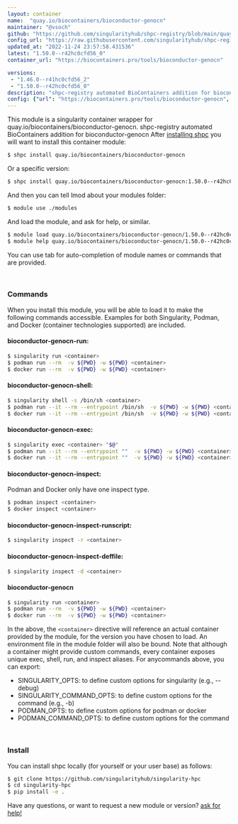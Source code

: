 ```yaml
---
layout: container
name:  "quay.io/biocontainers/bioconductor-genocn"
maintainer: "@vsoch"
github: "https://github.com/singularityhub/shpc-registry/blob/main/quay.io/biocontainers/bioconductor-genocn/container.yaml"
config_url: "https://raw.githubusercontent.com/singularityhub/shpc-registry/main/quay.io/biocontainers/bioconductor-genocn/container.yaml"
updated_at: "2022-11-24 23:57:58.431536"
latest: "1.50.0--r42hc0cfd56_0"
container_url: "https://biocontainers.pro/tools/bioconductor-genocn"

versions:
 - "1.46.0--r41hc0cfd56_2"
 - "1.50.0--r42hc0cfd56_0"
description: "shpc-registry automated BioContainers addition for bioconductor-genocn"
config: {"url": "https://biocontainers.pro/tools/bioconductor-genocn", "maintainer": "@vsoch", "description": "shpc-registry automated BioContainers addition for bioconductor-genocn", "latest": {"1.50.0--r42hc0cfd56_0": "sha256:9e2901eba9664227f2cadeaeeed41603bcee15adf8ba7849602f664bc7edff33"}, "tags": {"1.46.0--r41hc0cfd56_2": "sha256:a11862dbf154c749fa48d814c27b8cb8150a2794771494e3bf00b5b56f4913c0", "1.50.0--r42hc0cfd56_0": "sha256:9e2901eba9664227f2cadeaeeed41603bcee15adf8ba7849602f664bc7edff33"}, "docker": "quay.io/biocontainers/bioconductor-genocn"}
---
```


This module is a singularity container wrapper for quay.io/biocontainers/bioconductor-genocn.
shpc-registry automated BioContainers addition for bioconductor-genocn
After [installing shpc](#install) you will want to install this container module:


```bash
$ shpc install quay.io/biocontainers/bioconductor-genocn
```

Or a specific version:

```bash
$ shpc install quay.io/biocontainers/bioconductor-genocn:1.50.0--r42hc0cfd56_0
```

And then you can tell lmod about your modules folder:

```bash
$ module use ./modules
```

And load the module, and ask for help, or similar.

```bash
$ module load quay.io/biocontainers/bioconductor-genocn/1.50.0--r42hc0cfd56_0
$ module help quay.io/biocontainers/bioconductor-genocn/1.50.0--r42hc0cfd56_0
```

You can use tab for auto-completion of module names or commands that are provided.

<br>

### Commands

When you install this module, you will be able to load it to make the following commands accessible.
Examples for both Singularity, Podman, and Docker (container technologies supported) are included.

#### bioconductor-genocn-run:

```bash
$ singularity run <container>
$ podman run --rm  -v ${PWD} -w ${PWD} <container>
$ docker run --rm  -v ${PWD} -w ${PWD} <container>
```

#### bioconductor-genocn-shell:

```bash
$ singularity shell -s /bin/sh <container>
$ podman run --it --rm --entrypoint /bin/sh  -v ${PWD} -w ${PWD} <container>
$ docker run --it --rm --entrypoint /bin/sh  -v ${PWD} -w ${PWD} <container>
```

#### bioconductor-genocn-exec:

```bash
$ singularity exec <container> "$@"
$ podman run --it --rm --entrypoint ""  -v ${PWD} -w ${PWD} <container> "$@"
$ docker run --it --rm --entrypoint ""  -v ${PWD} -w ${PWD} <container> "$@"
```

#### bioconductor-genocn-inspect:

Podman and Docker only have one inspect type.

```bash
$ podman inspect <container>
$ docker inspect <container>
```

#### bioconductor-genocn-inspect-runscript:

```bash
$ singularity inspect -r <container>
```

#### bioconductor-genocn-inspect-deffile:

```bash
$ singularity inspect -d <container>
```



#### bioconductor-genocn

```bash
$ singularity run <container>
$ podman run --rm  -v ${PWD} -w ${PWD} <container>
$ docker run --rm  -v ${PWD} -w ${PWD} <container>
```


In the above, the `<container>` directive will reference an actual container provided
by the module, for the version you have chosen to load. An environment file in the
module folder will also be bound. Note that although a container
might provide custom commands, every container exposes unique exec, shell, run, and
inspect aliases. For anycommands above, you can export:

 - SINGULARITY_OPTS: to define custom options for singularity (e.g., --debug)
 - SINGULARITY_COMMAND_OPTS: to define custom options for the command (e.g., -b)
 - PODMAN_OPTS: to define custom options for podman or docker
 - PODMAN_COMMAND_OPTS: to define custom options for the command

<br>

### Install

You can install shpc locally (for yourself or your user base) as follows:

```bash
$ git clone https://github.com/singularityhub/singularity-hpc
$ cd singularity-hpc
$ pip install -e .
```

Have any questions, or want to request a new module or version? [ask for help!](https://github.com/singularityhub/singularity-hpc/issues)